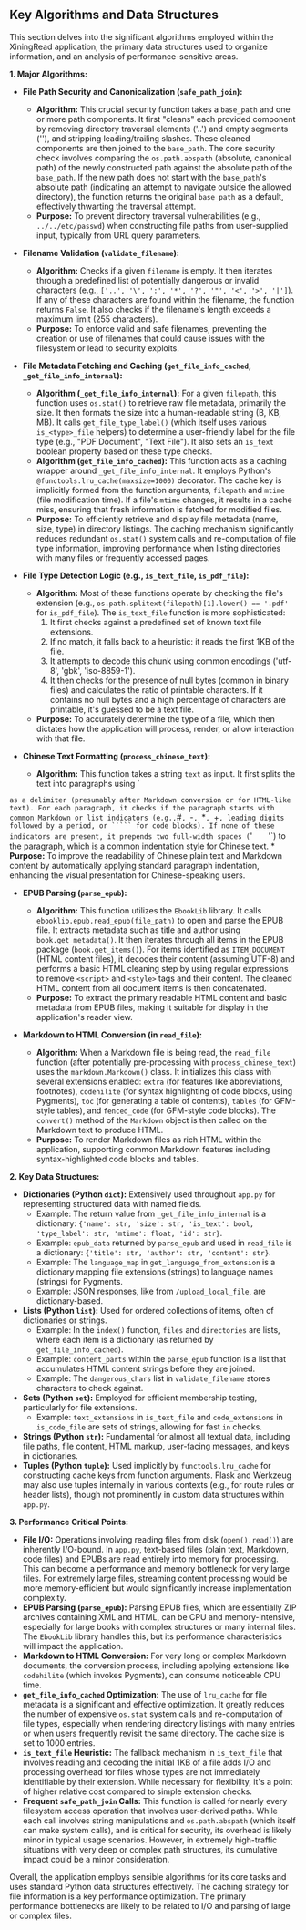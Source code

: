 ## Key Algorithms and Data Structures

This section delves into the significant algorithms employed within the XiningRead application, the primary data structures used to organize information, and an analysis of performance-sensitive areas.

**1. Major Algorithms:**

*   **File Path Security and Canonicalization (`safe_path_join`):**
    *   **Algorithm:** This crucial security function takes a `base_path` and one or more path components. It first "cleans" each provided component by removing directory traversal elements ('..') and empty segments (''), and stripping leading/trailing slashes. These cleaned components are then joined to the `base_path`. The core security check involves comparing the `os.path.abspath` (absolute, canonical path) of the newly constructed path against the absolute path of the `base_path`. If the new path does not start with the `base_path`'s absolute path (indicating an attempt to navigate outside the allowed directory), the function returns the original `base_path` as a default, effectively thwarting the traversal attempt.
    *   **Purpose:** To prevent directory traversal vulnerabilities (e.g., `../../etc/passwd`) when constructing file paths from user-supplied input, typically from URL query parameters.

*   **Filename Validation (`validate_filename`):**
    *   **Algorithm:** Checks if a given `filename` is empty. It then iterates through a predefined list of potentially dangerous or invalid characters (e.g., `['..', '\', ':', '*', '?', '"', '<', '>', '|']`). If any of these characters are found within the filename, the function returns `False`. It also checks if the filename's length exceeds a maximum limit (255 characters).
    *   **Purpose:** To enforce valid and safe filenames, preventing the creation or use of filenames that could cause issues with the filesystem or lead to security exploits.

*   **File Metadata Fetching and Caching (`get_file_info_cached`, `_get_file_info_internal`):**
    *   **Algorithm (`_get_file_info_internal`):** For a given `filepath`, this function uses `os.stat()` to retrieve raw file metadata, primarily the size. It then formats the size into a human-readable string (B, KB, MB). It calls `get_file_type_label()` (which itself uses various `is_<type>_file` helpers) to determine a user-friendly label for the file type (e.g., "PDF Document", "Text File"). It also sets an `is_text` boolean property based on these type checks.
    *   **Algorithm (`get_file_info_cached`):** This function acts as a caching wrapper around `_get_file_info_internal`. It employs Python's `@functools.lru_cache(maxsize=1000)` decorator. The cache key is implicitly formed from the function arguments, `filepath` and `mtime` (file modification time). If a file's `mtime` changes, it results in a cache miss, ensuring that fresh information is fetched for modified files.
    *   **Purpose:** To efficiently retrieve and display file metadata (name, size, type) in directory listings. The caching mechanism significantly reduces redundant `os.stat()` system calls and re-computation of file type information, improving performance when listing directories with many files or frequently accessed pages.

*   **File Type Detection Logic (e.g., `is_text_file`, `is_pdf_file`):**
    *   **Algorithm:** Most of these functions operate by checking the file's extension (e.g., `os.path.splitext(filepath)[1].lower() == '.pdf'` for `is_pdf_file`). The `is_text_file` function is more sophisticated:
        1.  It first checks against a predefined set of known text file extensions.
        2.  If no match, it falls back to a heuristic: it reads the first 1KB of the file.
        3.  It attempts to decode this chunk using common encodings ('utf-8', 'gbk', 'iso-8859-1').
        4.  It then checks for the presence of null bytes (common in binary files) and calculates the ratio of printable characters. If it contains no null bytes and a high percentage of characters are printable, it's guessed to be a text file.
    *   **Purpose:** To accurately determine the type of a file, which then dictates how the application will process, render, or allow interaction with that file.

*   **Chinese Text Formatting (`process_chinese_text`):**
    *   **Algorithm:** This function takes a string `text` as input. It first splits the text into paragraphs using `

` as a delimiter (presumably after Markdown conversion or for HTML-like text). For each paragraph, it checks if the paragraph starts with common Markdown or list indicators (e.g., `#`, `-`, `*`, `+`, leading digits followed by a period, or ````` for code blocks). If none of these indicators are present, it prepends two full-width spaces (`'　　'`) to the paragraph, which is a common indentation style for Chinese text.
    *   **Purpose:** To improve the readability of Chinese plain text and Markdown content by automatically applying standard paragraph indentation, enhancing the visual presentation for Chinese-speaking users.

*   **EPUB Parsing (`parse_epub`):**
    *   **Algorithm:** This function utilizes the `EbookLib` library. It calls `ebooklib.epub.read_epub(file_path)` to open and parse the EPUB file. It extracts metadata such as title and author using `book.get_metadata()`. It then iterates through all items in the EPUB package (`book.get_items()`). For items identified as `ITEM_DOCUMENT` (HTML content files), it decodes their content (assuming UTF-8) and performs a basic HTML cleaning step by using regular expressions to remove `<script>` and `<style>` tags and their content. The cleaned HTML content from all document items is then concatenated.
    *   **Purpose:** To extract the primary readable HTML content and basic metadata from EPUB files, making it suitable for display in the application's reader view.

*   **Markdown to HTML Conversion (in `read_file`):**
    *   **Algorithm:** When a Markdown file is being read, the `read_file` function (after potentially pre-processing with `process_chinese_text`) uses the `markdown.Markdown()` class. It initializes this class with several extensions enabled: `extra` (for features like abbreviations, footnotes), `codehilite` (for syntax highlighting of code blocks, using Pygments), `toc` (for generating a table of contents), `tables` (for GFM-style tables), and `fenced_code` (for GFM-style code blocks). The `convert()` method of the `Markdown` object is then called on the Markdown text to produce HTML.
    *   **Purpose:** To render Markdown files as rich HTML within the application, supporting common Markdown features including syntax-highlighted code blocks and tables.

**2. Key Data Structures:**

*   **Dictionaries (Python `dict`):** Extensively used throughout `app.py` for representing structured data with named fields.
    *   Example: The return value from `_get_file_info_internal` is a dictionary: `{'name': str, 'size': str, 'is_text': bool, 'type_label': str, 'mtime': float, 'id': str}`.
    *   Example: `epub_data` returned by `parse_epub` and used in `read_file` is a dictionary: `{'title': str, 'author': str, 'content': str}`.
    *   Example: The `language_map` in `get_language_from_extension` is a dictionary mapping file extensions (strings) to language names (strings) for Pygments.
    *   Example: JSON responses, like from `/upload_local_file`, are dictionary-based.
*   **Lists (Python `list`):** Used for ordered collections of items, often of dictionaries or strings.
    *   Example: In the `index()` function, `files` and `directories` are lists, where each item is a dictionary (as returned by `get_file_info_cached`).
    *   Example: `content_parts` within the `parse_epub` function is a list that accumulates HTML content strings before they are joined.
    *   Example: The `dangerous_chars` list in `validate_filename` stores characters to check against.
*   **Sets (Python `set`):** Employed for efficient membership testing, particularly for file extensions.
    *   Example: `text_extensions` in `is_text_file` and `code_extensions` in `is_code_file` are sets of strings, allowing for fast `in` checks.
*   **Strings (Python `str`):** Fundamental for almost all textual data, including file paths, file content, HTML markup, user-facing messages, and keys in dictionaries.
*   **Tuples (Python `tuple`):** Used implicitly by `functools.lru_cache` for constructing cache keys from function arguments. Flask and Werkzeug may also use tuples internally in various contexts (e.g., for route rules or header lists), though not prominently in custom data structures within `app.py`.

**3. Performance Critical Points:**

*   **File I/O:** Operations involving reading files from disk (`open().read()`) are inherently I/O-bound. In `app.py`, text-based files (plain text, Markdown, code files) and EPUBs are read entirely into memory for processing. This can become a performance and memory bottleneck for very large files. For extremely large files, streaming content processing would be more memory-efficient but would significantly increase implementation complexity.
*   **EPUB Parsing (`parse_epub`):** Parsing EPUB files, which are essentially ZIP archives containing XML and HTML, can be CPU and memory-intensive, especially for large books with complex structures or many internal files. The `EbookLib` library handles this, but its performance characteristics will impact the application.
*   **Markdown to HTML Conversion:** For very long or complex Markdown documents, the conversion process, including applying extensions like `codehilite` (which invokes Pygments), can consume noticeable CPU time.
*   **`get_file_info_cached` Optimization:** The use of `lru_cache` for file metadata is a significant and effective optimization. It greatly reduces the number of expensive `os.stat` system calls and re-computation of file types, especially when rendering directory listings with many entries or when users frequently revisit the same directory. The cache size is set to 1000 entries.
*   **`is_text_file` Heuristic:** The fallback mechanism in `is_text_file` that involves reading and decoding the initial 1KB of a file adds I/O and processing overhead for files whose types are not immediately identifiable by their extension. While necessary for flexibility, it's a point of higher relative cost compared to simple extension checks.
*   **Frequent `safe_path_join` Calls:** This function is called for nearly every filesystem access operation that involves user-derived paths. While each call involves string manipulations and `os.path.abspath` (which itself can make system calls), and is critical for security, its overhead is likely minor in typical usage scenarios. However, in extremely high-traffic situations with very deep or complex path structures, its cumulative impact could be a minor consideration.

Overall, the application employs sensible algorithms for its core tasks and uses standard Python data structures effectively. The caching strategy for file information is a key performance optimization. The primary performance bottlenecks are likely to be related to I/O and parsing of large or complex files.

